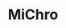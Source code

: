 ---
hackday: 28-cardiff
title: MiChro
summary: We streamline the appropriate available NHS services based on the individual
  needs using their health data.
thumbnail: michro.png
team:
- Tiffany Truong
- Mahrin Ahrmed
about: We use ML to turn wearables and patient-reported data into real-time, NHS-integrated
  care guidance by analysing health trends, assessing risks and directing patients
  to the right care before issues escalate.
links:
  presentation: https://www.canva.com/design/DAGgfl6VY5U/ydTehsBhx8633-ZQRZ63_w/edit
---